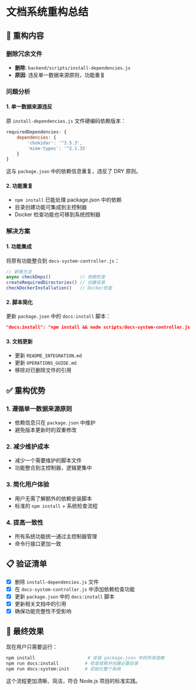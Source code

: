 # 文档系统重构总结

## 🔧 重构内容

### 删除冗余文件
- **删除**: `backend/scripts/install-dependencies.js`
- **原因**: 违反单一数据来源原则，功能重复

### 问题分析

#### 1. 单一数据来源违反
原 `install-dependencies.js` 文件硬编码依赖版本：
```javascript
requiredDependencies: {
    dependencies: {
        'chokidar': '^3.5.3',
        'mime-types': '^2.1.35'
    }
}
```

这与 `package.json` 中的依赖信息重复，违反了 DRY 原则。

#### 2. 功能重复
- `npm install` 已能处理 package.json 中的依赖
- 目录创建功能可集成到主控制器
- Docker 检查功能也可移到系统控制器

### 解决方案

#### 1. 功能集成
将原有功能整合到 `docs-system-controller.js`：

```javascript
// 新增方法
async checkDeps()           // 依赖检查
createRequiredDirectories() // 创建目录
checkDockerInstallation()   // Docker检查
```

#### 2. 脚本简化
更新 `package.json` 中的 `docs:install` 脚本：
```json
"docs:install": "npm install && node scripts/docs-system-controller.js check-deps"
```

#### 3. 文档更新
- 更新 `README_INTEGRATION.md`
- 更新 `OPERATIONS_GUIDE.md`
- 移除对已删除文件的引用

## ✅ 重构优势

### 1. 遵循单一数据来源原则
- 依赖信息只在 `package.json` 中维护
- 避免版本更新时的双重修改

### 2. 减少维护成本
- 减少一个需要维护的脚本文件
- 功能整合到主控制器，逻辑更集中

### 3. 简化用户体验
- 用户无需了解额外的依赖安装脚本
- 标准的 `npm install` + 系统检查流程

### 4. 提高一致性
- 所有系统功能统一通过主控制器管理
- 命令行接口更加一致

## 📋 验证清单

- [x] 删除 `install-dependencies.js` 文件
- [x] 在 `docs-system-controller.js` 中添加依赖检查功能
- [x] 更新 `package.json` 中的 `docs:install` 脚本
- [x] 更新相关文档中的引用
- [x] 确保功能完整性不受影响

## 🎯 最终效果

现在用户只需要运行：
```bash
npm install                    # 安装 package.json 中的所有依赖
npm run docs:install          # 检查依赖并创建必要目录
npm run docs:system:init      # 初始化整个系统
```

这个流程更加清晰、简洁，符合 Node.js 项目的标准实践。